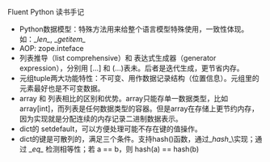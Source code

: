 Fluent Python 读书手记

- Python数据模型：特殊方法用来给整个语言模型特殊使用，一致性体现。如：\__len\__, \__getitem\__
- AOP: zope.inteface 
- 列表推导（list comprehensive）和 表达式生成器（generator expression），分别用 [...] 和 (...)表未。后者是迭代生成，更节省内存。
- 元组tuple两大功能特性：不可变、用作数据记录结构（位置信息）。元组里的元素最好也是不可变数据。
- array 和 列表相比的区别和优势。array只能存单一数据类型，比如array[int]，而列表是任何数据类型的容器。但是array在存储上更节约内存，因为实现就是分配连续的内存记录二进制数据表示。
- dict的 setdefault，可以方便处理可能不存在键的值操作。
- dict的键是可散列的，满足三个条件。支持hash()函数，通过\__hash__\实现；通过 \__eq\__ 检测相等性；若 a == b，则 hash(a) == hash(b)
